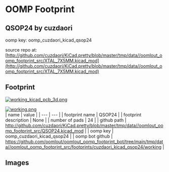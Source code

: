 # OOMP Footprint  
## QSOP24  by cuzdaori  
  
oomp key: oomp_cuzdaori_kicad_qsop24  
  
source repo at: [http://github.com/cuzdaori/KiCad.pretty/blob/master/tmp/data//oomlout_oomp_footprint_src/XTAL_7X5MM.kicad_mod](http://github.com/cuzdaori/KiCad.pretty/blob/master/tmp/data//oomlout_oomp_footprint_src/XTAL_7X5MM.kicad_mod)  
## Footprint  
  
[![working_kicad_pcb_3d.png](working_kicad_pcb_3d_600.png)](working_kicad_pcb_3d.png)  
  
[![working.png](working_600.png)](working.png)  
| name | value | 
| --- | --- | 
| footprint name | QSOP24 | 
| footprint description | None | 
| number of pads | 24 | 
| github path | http://github.com/cuzdaori/KiCad.pretty/blob/master/tmp/data//oomlout_oomp_footprint_src/QSOP24.kicad_mod | 
| oomp key | oomp_cuzdaori_kicad_qsop24 | 
| oomp bot github | https://github.com/oomlout/oomlout_oomp_footprint_bot/tree/main/tmp/data//oomlout_oomp_footprint_src/footprints/cuzdaori_kicad_qsop24/working | 
## Images  
